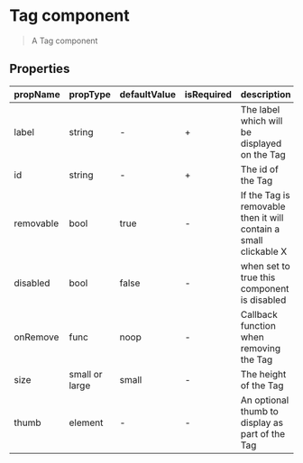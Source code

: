 # Tag component

> A Tag component

## Properties

| propName | propType | defaultValue | isRequired | description |
|----------|----------|--------------|------------|-------------|
| label | string | - | + | The label which will be displayed on the Tag |
| id | string | - | + | The id of the Tag |
| removable | bool | true | - | If the Tag is removable then it will contain a small clickable X|
| disabled | bool | false | - |  when set to true this component is disabled
| onRemove | func | noop | - | Callback function when removing the Tag |
| size | small or large | small | - | The height of the Tag |
| thumb | element | - | - | An optional thumb to display as part of the Tag |
